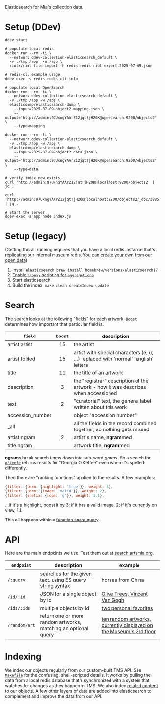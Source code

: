 Elasticsearch for Mia's collection data.

# Setup (DDev)

```
ddev start

# populate local redis
docker run --rm -ti \
  --network ddev-collection-elasticsearch_default \
  -v ./tmp:/app  -w /app \
  riotx/riot file-import -h redis redis-riot-export.2025-07-09.json

# redis-cli example usage
ddev exec -s redis redis-cli info

# populate local OpenSearch
docker run --rm -ti \
  --network ddev-collection-elasticsearch_default \
  -v ./tmp:/app -w /app \
  elasticdump/elasticsearch-dump \
    --input=2025-07-09-object2.mapping.json \
    --output='http://admin:97UxngYAArZ12jqt!jH20K@opensearch:9200/objects2' \
    --type=mapping

docker run --rm -ti \
  --network ddev-collection-elasticsearch_default \
  -v ./tmp:/app -w /app \
  elasticdump/elasticsearch-dump \
    --input=2025-07-09-object2.data.json \
    --output='http://admin:97UxngYAArZ12jqt!jH20K@opensearch:9200/objects2' \
    --type=data

# verify index now exists
curl 'http://admin:97UxngYAArZ12jqt!jH20K@localhost:9200/objects2' | jq .

curl 'http://admin:97UxngYAArZ12jqt!jH20K@localhost:9200/objects2/_doc/3885 | jq .

# Start the server
ddev exec -s app node index.js
```

# Setup (legacy)

(Getting this all running requires that you have a local redis instance
that's replicating our internal museum redis. [You can create your own from
our open data](https://github.com/artsmia/collection/blob/f9eebd151d663939d57177515d2f8ef86e1d7474/Makefile#L96-L103))

1. Install `elasticsearch`: `brew install homebrew/versions/elasticsearch17`
2. [Enable `groovy` scripting for `aggregations`](https://discuss.elastic.co/t/scripts-of-type-inline-operation-aggs-and-lang-groovy-are-disabled/2493/2)
3. Start elasticsearch.
4. Build the index: `make clean createIndex update`

# Search

The search looks at the following "fields" for each artwork. `Boost`
determines how important that particular field is.

`field` | `boost` | description
--- | :---: | ---
artist.artist | 15 | the artist
artist.folded | 15 | artist with special characters (é, ü, …) replaced with 'normal' 'english' letters
title | 11 | the title of an artwork
description | 3 | the "registrar" description of the artwork - how it was describes when accessioned
text | 2 | "curatorial" text, the general label written about this work
accession_number | | object "accession number"
\_all | | all the fields in the record combined together, so nothing gets missed
artist.ngram | 2 | artist's name, **ngram**med
title.ngram | | artwork title, **ngram**med

**ngram**s break search terms down into sub-word *grams*. So a
search for [`o'keefe`](https://collections.artsmia.org/search/o'keefe)
returns results for "Georgia O'Keffee" even when it's spelled differently.

Then there are "ranking functions" applied to the results. A few
examples:

```js
{filter: {term: {highlight: 'true'}}, weight: 3},
{filter: {term: {image: 'valid'}}, weight: 2},
{filter: {prefix: {room: 'g'}}, weight: 1.1},
```

…if it's a highlight, boost it by 3; if it has a valid image, 2; if it's
currently on view, 1.1.

This all happens within a [function score
query](https://www.elastic.co/guide/en/elasticsearch/reference/current/query-dsl-function-score-query.html).

# API

Here are the main endpoints we use. Test them out at [search.artsmia.org](https://search.artsmia.org).

`endpoint` | description | example
-- | -- | --
`/:query` | searches for the given text, using [ES query string syntax](https://www.elastic.co/guide/en/elasticsearch/reference/current/query-dsl-query-string-query.html#query-string-syntax) | [horses from China](http://search.artsmia.org/horse%20country:%22China%22)
`/id/:id` | JSON for a single object by id | [Olive Trees, Vincent Van Gogh](https://search.artsmia.org/id/1218)
`/ids/:ids` | multiple objects by id | [two personal favorites](https://search.artsmia.org/ids/13611,99789)
`/random/art` | return one or more random artworks, matching an optional query | [ten random artworks, currently displayed on the Museum's 3rd floor](https://search.artsmia.org/random/art?size=10&q=room:G3*)

# Indexing

We index our objects regularly from our custom-built TMS API. See [`Makefile`](Makefile) for the confusing, shell-scripted details. It works by pulling the data from a local redis database that's synchronized with a system that watches for changes as they happen in TMS. We also index [related content](https://github.com/artsmia/collection-info) to our objects. A few other layers of data are added into elasticsearch to complement and improve the data from our API.
